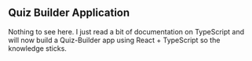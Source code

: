 ## Quiz Builder Application
Nothing to see here. I just read a bit of documentation on TypeScript and will now build a Quiz-Builder app using React + TypeScript so the knowledge sticks.
